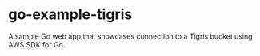 # go-example-tigris
A sample Go web app that showcases connection to a Tigris bucket using AWS SDK for Go. 
